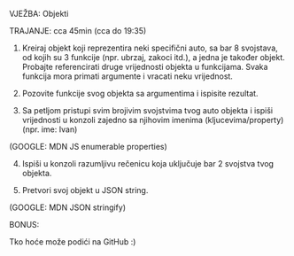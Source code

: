 VJEŽBA: Objekti

TRAJANJE: cca 45min (cca do 19:35)


1. Kreiraj objekt koji reprezentira neki specifični auto, sa bar 8 svojstava, od kojih su 3 funkcije (npr. ubrzaj, zakoci itd.), a jedna je također objekt. Probajte referencirati druge vrijednosti objekta u funkcijama. Svaka funkcija mora primati argumente i vracati neku vrijednost.


2. Pozovite funkcije svog objekta sa argumentima i ispisite rezultat.


3. Sa petljom pristupi svim brojivim svojstvima tvog auto objekta i ispiši vrijednosti u konzoli zajedno sa njihovim imenima (kljucevima/property) (npr. ime: Ivan)


(GOOGLE: MDN JS enumerable properties)


4. Ispiši u konzoli razumljivu rečenicu koja uključuje bar 2 svojstva tvog objekta.


5. Pretvori svoj objekt u JSON string.


(GOOGLE: MDN JSON stringify)

BONUS:

Tko hoće može podići na GitHub :)